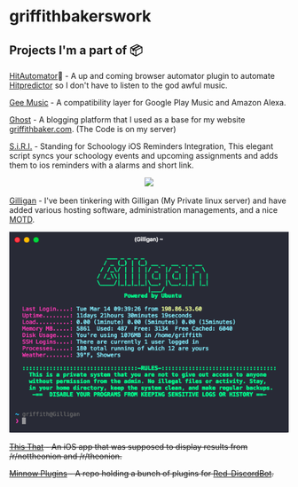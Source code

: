 # griffithbakerswork

## Projects I'm a part of 📦
[HitAutomator]()🚨 - A up and coming browser automator plugin to automate [Hitpredictor](https://hitpredictor.com) so I don't have to listen to the god awful music.

[Gee Music](https://github.com/stevenleeg/geemusic) - A compatibility layer for Google Play Music and Amazon Alexa.

[Ghost](https://github.com/TryGhost/Ghost) - A blogging platform that I used as a base for my website [griffithbaker.com](https://griffithbaker.com). (The Code is on my server)

[S.i.R.I.](https://github.com/PostsDesert/SiRI) - Standing for Schoology iOS Reminders Integration, This elegant script syncs your schoology events and upcoming assignments and adds them to ios reminders with a alarms and short link.
<p align="center"><img src="http://i.imgur.com/csdR86p.png?1" /></p>

[Gilligan](https://raw.githubusercontent.com/CSDSpartans/griffithbakerswork/master/Gilligan/GilliganMOTD.png) - I've been tinkering with Gilligan (My Private linux server) and have added various hosting software, administration managements, and a nice [MOTD](https://en.wikipedia.org/wiki/Motd_(Unix)).
<p align="center"><img src="https://raw.githubusercontent.com/CSDSpartans/griffithbakerswork/master/Gilligan/GilliganMOTD.png" /></p>

~~[This That](https://github.com/PostsDesert/ThisThat) - An iOS app that was supposed to display results from /r/nottheonion and /r/theonion.~~

~~[Minnow Plugins](https://github.com/PostsDesert/MinnowPlugins) - A repo holding a bunch of plugins for [Red-DiscordBot](https://github.com/Twentysix26/Red-DiscordBot).~~
